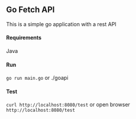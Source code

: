 ## Go Fetch API
This is a simple go application with a rest API

#### Requirements
Java

#### Run
`go run main.go` or ./goapi 

#### Test
`curl http://localhost:8080/test`  or open browser `http://localhost:8080/test` 
